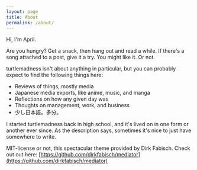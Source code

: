 ```yaml
---
layout: page
title: About
permalink: /about/
---
```


Hi, I'm April.

Are you hungry? Get a snack, then hang out and read a while. If there's a song attached to a post, give it a try. You might like it. Or not.

turtlemadness isn't about anything in particular, but you can probably expect to find the following things here:

- Reviews of things, mostly media
- Japanese media exports, like anime, music, and manga
- Reflections on how any given day was
- Thoughts on management, work, and business
- 少し日本語。多分。

I started turtlemadness back in high school, and it's lived on in one form or another ever since. As the description says, sometimes it's nice to just have somewhere to write.

MIT-license or not, this spectacular theme provided by Dirk Fabisch. Check out out here:
[https://github.com/dirkfabisch/mediator](https://github.com/dirkfabisch/mediator) 
